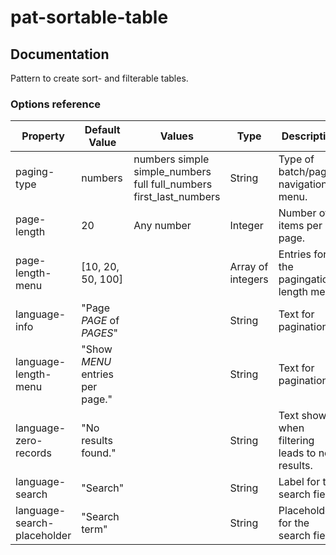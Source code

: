 pat-sortable-table
==================

## Documentation

Pattern to create sort- and filterable tables.


### Options reference

Property | Default Value | Values | Type | Description
---------|---------------|--------|------|------------
paging-type | numbers | numbers simple simple_numbers full full_numbers first_last_numbers | String | Type of batch/paging navigation menu.
page-length | 20 | Any number | Integer | Number of items per page.
page-length-menu | [10, 20, 50, 100] | | Array of integers | Entries for the pagingation length menu.
language-info | "Page _PAGE_ of _PAGES_" | | String | Text for pagination.
language-length-menu | "Show _MENU_ entries per page." | | String | Text for pagination.
language-zero-records | "No results found." | | String | Text shown when filtering leads to no results.
language-search | "Search" | | String | Label for the search field.
language-search-placeholder | "Search term" | | String | Placeholder for the search field.

